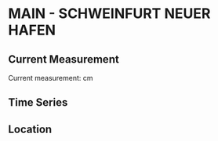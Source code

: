 # MAIN - SCHWEINFURT NEUER HAFEN

## Current Measurement

Current measurement: <Value topic="rivers/pegel-online/MAIN/SCHWEINFURT-NEUER-HAFEN/measurementValue"/> cm

## Time Series

<TimeSeries topic="rivers/pegel-online/MAIN/SCHWEINFURT-NEUER-HAFEN/measurementValue" period="week" />

## Location

<WorldMap>
  <Marker lat="50.030983276331305" lon="10.221858435171699" labelTopic="rivers/pegel-online/MAIN/SCHWEINFURT-NEUER-HAFEN/measurementValue" />
</WorldMap>
